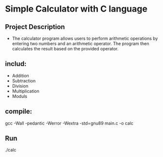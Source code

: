 # Simple Calculator with C language

## Project Description
- The calculator program allows users to perform arithmetic operations by entering two numbers and an arithmetic operator. The program then calculates the result based on the provided operator.

## includ:

- Addition
- Subtraction
- Division
- Multiplication
- Moduls

## compile:

gcc -Wall -pedantic -Werror -Wextra -std=gnu89 main.c -o calc

## Run

./calc

